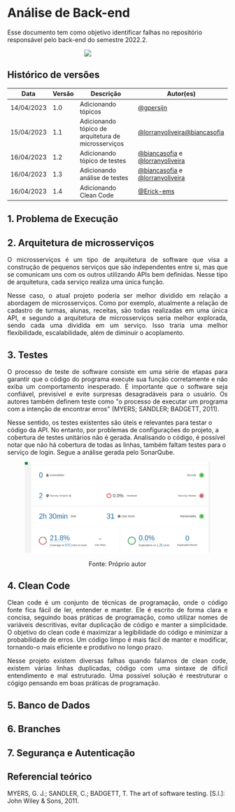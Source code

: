 # Análise de Back-end

Esse documento tem como objetivo identificar falhas no repositório responsável pelo back-end do semestre 2022.2.


<div style="display: flex; justify-content: center; align-items:center;">
    <img src="./assets/analyze/backend.png" style="width: 30%;">
</div>

## Histórico de versões

| Data       | Versão | Descrição           | Autor(es)                               |
| ---------- | ------ | ------------------- | --------------------------------------- |
| 14/04/2023 | 1.0    | Adicionando tópicos | [@gpersijn](http://github.com/gpersijn) |
| 15/04/2023 | 1.1    | Adicionando tópico de arquitetura de microsserviços| [@lorranyoliveira](https://github.com/lorranyoliveira)[@biancasofia](https://github.com/biancasofia) |
| 16/04/2023 | 1.2    | Adicionando tópico de testes|[@biancasofia](https://github.com/biancasofia) e [@lorranyoliveira](https://github.com/lorranyoliveira) |
| 16/04/2023 | 1.3   | Adicionando análise de testes|[@biancasofia](https://github.com/biancasofia) e [@lorranyoliveira](https://github.com/lorranyoliveira) |
| 16/04/2023 | 1.4 | Adicionando Clean Code | [@Erick-ems](https://github.com/Erick-ems) |


## 1. Problema de Execução

<p align="justify">

</p>

## 2. Arquitetura de microsserviços
<p align="justify">
O microsserviços é um tipo de arquitetura de software que visa a construção de pequenos serviços que são independentes entre si, mas que se comunicam uns com os outros utilizando APIs bem definidas. Nesse tipo de arquitetura, cada serviço realiza uma única função.
</p>

<p align="justify">
Nesse caso, o atual projeto poderia ser melhor dividido em relação a abordagem de microsserviços. Como por exemplo, atualmente a relação de cadastro de turmas, alunas, receitas, são todas realizadas em uma única API, e segundo a arquitetura de microsserviços seria melhor explorada, sendo cada uma dividida em um serviço. Isso traria uma melhor flexibilidade, escalabilidade, além de diminuir o acoplamento.
</p>


## 3. Testes

<p align="justify">
O processo de teste de software consiste em uma série de etapas para garantir que o código do programa execute sua função corretamente e não exiba um comportamento inesperado. É importante que o software seja confiável, previsível e evite surpresas desagradáveis ​​para o usuário. Os autores também definem teste como "o processo de executar um programa com a intenção de encontrar erros" (MYERS; SANDLER; BADGETT, 2011). 

Nesse sentido, os testes existentes são úteis e relevantes para testar o código da API. No entanto, por problemas de configurações do projeto, a cobertura de testes unitários não é gerada. Analisando o código, é possível notar que não há cobertura de todas as linhas, também faltam testes para o serviço de login.
Segue a análise gerada pelo SonarQube.

<figure>

  ![Análise SonarQube](../assets/analyze/cobertura.png)

  <figcaption style="text-align: center !important">
    Fonte: Próprio autor
  </figcaption>
</figure>

## 4. Clean Code
<p align="justify">
Clean code é um conjunto de técnicas de programação, onde o código fonte fica fácil de ler, entender e manter. Ele é escrito de forma clara e concisa, seguindo boas práticas de programação, como utilizar nomes de variáveis descritivas, evitar duplicação de código e manter a simplicidade. O objetivo do clean code é maximizar a legibilidade do código e minimizar a probabilidade de erros. Um código limpo é mais fácil de manter e modificar, tornando-o mais eficiente e produtivo no longo prazo.
</p>
<p align="justify">
Nesse projeto existem diversas falhas quando falamos de clean code, existem várias linhas
duplicadas, código com uma sintaxe de dificil entendimento e mal estruturado. Uma possível
solução é reestruturar o cógigo pensando em boas práticas de programação.

</p>

## 5. Banco de Dados

## 6. Branches

## 7. Segurança e Autenticação

## Referencial teórico

MYERS, G. J.; SANDLER, C.; BADGETT, T. The art of software testing. [S.l.]: John
Wiley & Sons, 2011.
